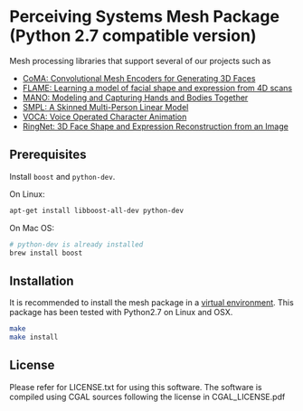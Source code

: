 # Perceiving Systems Mesh Package (Python 2.7 compatible version)
Mesh processing libraries that support several of our projects such as
* [CoMA: Convolutional Mesh Encoders for Generating 3D Faces](http://coma.is.tue.mpg.de/)
* [FLAME: Learning a model of facial shape and expression from 4D scans](http://flame.is.tue.mpg.de/)
* [MANO: Modeling and Capturing Hands and Bodies Together](http://mano.is.tue.mpg.de/)
* [SMPL: A Skinned Multi-Person Linear Model](http://smpl.is.tue.mpg.de/)
* [VOCA: Voice Operated Character Animation](https://github.com/TimoBolkart/voca)
* [RingNet: 3D Face Shape and Expression Reconstruction from an Image](https://github.com/soubhiksanyal/RingNet)

## Prerequisites
Install `boost` and `python-dev`.

On Linux:
```bash
apt-get install libboost-all-dev python-dev
```
On Mac OS:
```bash
# python-dev is already installed
brew install boost
```



## Installation
It is recommended to install the mesh package in a [virtual environment](https://virtualenv.pypa.io/en/stable/). This package has been tested with Python2.7 on Linux and OSX.
```bash
make
make install
```

## License
Please refer for LICENSE.txt for using this software. The software is compiled using CGAL sources following the license in CGAL_LICENSE.pdf

